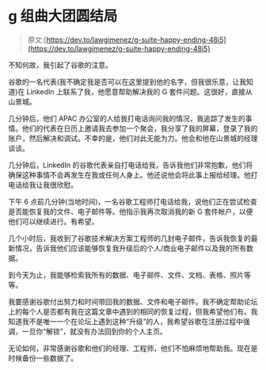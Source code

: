 # g 组曲大团圆结局

> 原文:[https://dev.to/lawgimenez/g-suite-happy-ending-48i5](https://dev.to/lawgimenez/g-suite-happy-ending-48i5)

不知何故，我引起了谷歌的注意。

谷歌的一名代表(我不确定我是否可以在这里提到他的名字，但我很乐意，让我知道)在 LinkedIn 上联系了我，他愿意帮助解决我的 G 套件问题。这很好，直接从山景城。

几分钟后，他们 APAC 办公室的人给我打电话询问我的情况，我追踪了发生的事情。他们的代表在日历上邀请我去参加一个聚会，我分享了我的屏幕，登录了我的账户，然后解决和调试。不幸的是，他们对此无能为力。他会和他在山景城的经理谈谈。

几分钟后，LinkedIn 的谷歌代表亲自打电话给我，告诉我他们非常抱歉，他们将确保这种事情不会再发生在我或任何人身上。他还说他会将此事上报给经理。他打电话给我让我很欣慰。

下午 6 点前几分钟(当地时间)，一名谷歌工程师打电话给我，说他们正在尝试检查是否能恢复我的文件、电子邮件等。他指示我再次取消我的新 G 套件帐户，以便他们可以继续进行。有希望。

几个小时后，我收到了谷歌技术解决方案工程师的几封电子邮件，告诉我恢复的最新情况，告诉我他们应该能够恢复我升级后的个人/商业电子邮件以及我的所有数据。

到今天为止，我能够检索我所有的数据、电子邮件、文件、文档、表格、照片等等。

我要感谢谷歌付出努力和时间带回我的数据、文件和电子邮件。我不确定帮助论坛上的每个人是否都有我在这篇文章中遇到的相同的恢复过程，但我希望他们有。我知道我不是唯一一个在论坛上遇到这种“升级”的人，我希望谷歌在注册过程中强调，一旦你“解锁”，就没有办法回到你的个人主页。

无论如何，非常感谢谷歌和他们的经理、工程师，他们不怕麻烦地帮助我。现在是时候备份一些数据了。